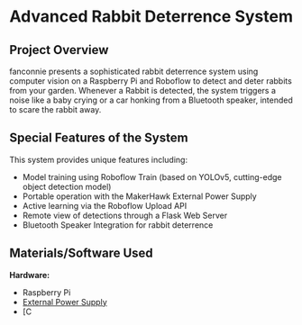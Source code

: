 # Advanced Rabbit Deterrence System

## Project Overview

fanconnie presents a sophisticated rabbit deterrence system using computer vision on a Raspberry Pi and Roboflow to detect and deter rabbits from your garden. Whenever a Rabbit is detected, the system triggers a noise like a baby crying or a car honking from a Bluetooth speaker, intended to scare the rabbit away.

## Special Features of the System

This system provides unique features including:

- Model training using Roboflow Train (based on YOLOv5, cutting-edge object detection model)
- Portable operation with the MakerHawk External Power Supply
- Active learning via the Roboflow Upload API
- Remote view of detections through a Flask Web Server
- Bluetooth Speaker Integration for rabbit deterrence

## Materials/Software Used

**Hardware:**

- Raspberry Pi
- [External Power Supply](https://www.amazon.com/MakerHawk-Raspberry-Uninterruptible-Management-Expansion/dp/B082CVWH3R/ref=sr_1_6?crid=3LJGHA055O4VL&dchild=1&keywords=battery+for+raspberry+pi&qid=1623698007&sprefix=battery+for+raspbe%2Caps%2C184&sr=8-6)
- [C